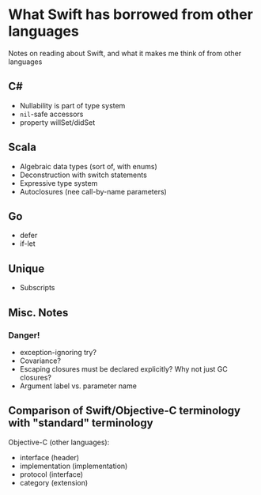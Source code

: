 # What Swift has borrowed from other languages

Notes on reading about Swift, and what it makes me think of from other languages

## C#

* Nullability is part of type system
* `nil`-safe accessors
* property willSet/didSet
  
## Scala
* Algebraic data types (sort of, with enums)
* Deconstruction with switch statements
* Expressive type system
* Autoclosures (nee call-by-name parameters)

## Go
* defer
* if-let

## Unique
* Subscripts

## Misc. Notes

### Danger!
* exception-ignoring try?
* Covariance?
* Escaping closures must be declared explicitly? Why not just GC closures?
* Argument label vs. parameter name

## Comparison of Swift/Objective-C terminology with "standard" terminology

Objective-C (other languages):

* interface (header)
* implementation (implementation)
* protocol (interface)
* category (extension)
